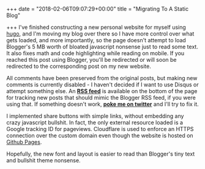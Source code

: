 +++
date = "2018-02-06T09:07:29+00:00"
title = "Migrating To A Static Blog"

+++
I've finished constructing a new personal website for myself using [hugo](https://gohugo.io/), and I'm moving my blog over there so I have more control over what gets loaded, and more importantly, so the page doesn't attempt to load Blogger's 5 MB worth of bloated javascript nonsense just to read some text. It also fixes math and code highlighting while reading on mobile. If you reached this post using Blogger, you'll be redirected or will soon be redirected to the corresponding post on my new website. 

All comments have been preserved from the original posts, but making new comments is currently disabled - I haven't decided if I want to use Disqus or attempt something else. An [**RSS feed**](https://blackhole12.com/index.xml) is available on the bottom of the page for tracking new posts that should mimic the Blogger RSS feed, if you were using that. If something doesn't work, [**poke me on twitter**](https://twitter.com/blackhole0173) and I'll try to fix it.

I implemented share buttons with simple links, without embedding any crazy javascript bullshit. In fact, the only external resource loaded is a Google tracking ID for pageviews. Cloudflare is used to enforce an HTTPS connection over the custom domain even though the website is hosted on [Github Pages](https://github.com/blackhole12/blackhole12.github.io).

Hopefully, the new font and layout is easier to read than Blogger's tiny text and bullshit theme nonsense.